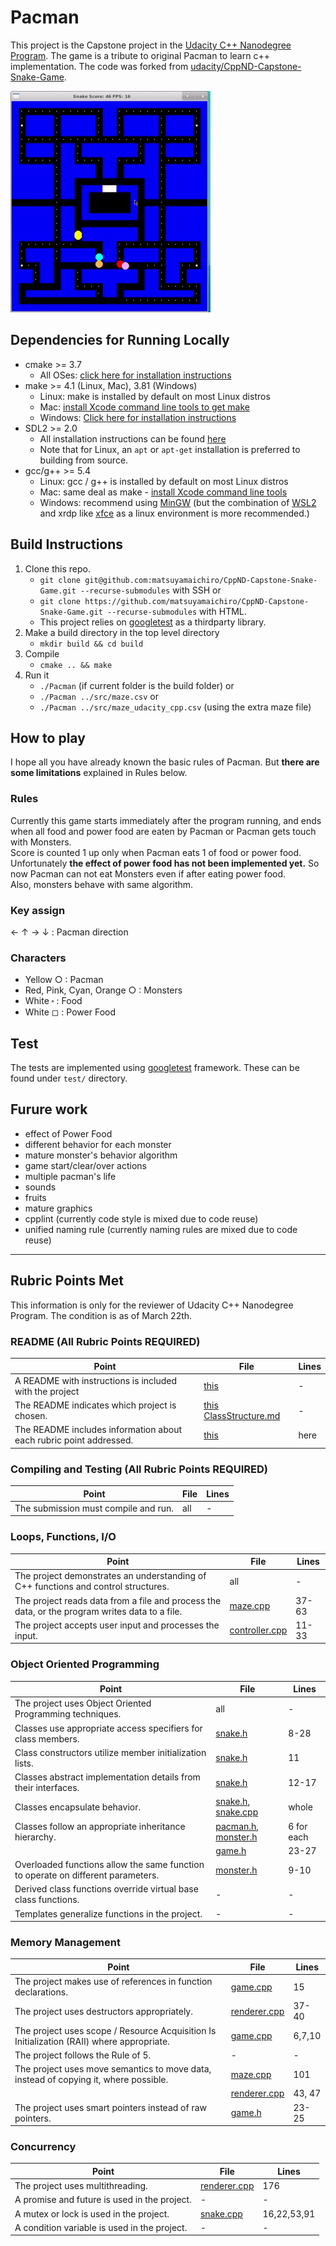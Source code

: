 # Pacman

This project is the Capstone project in the [Udacity C++ Nanodegree Program](https://www.udacity.com/course/c-plus-plus-nanodegree--nd213). The game is a tribute to original Pacman to learn c++ implementation. The code was forked from [udacity/CppND-Capstone-Snake-Game](https://github.com/udacity/CppND-Capstone-Snake-Game).

<img src="images/pacman.gif">

## Dependencies for Running Locally
* cmake >= 3.7
  * All OSes: [click here for installation instructions](https://cmake.org/install/)
* make >= 4.1 (Linux, Mac), 3.81 (Windows)
  * Linux: make is installed by default on most Linux distros
  * Mac: [install Xcode command line tools to get make](https://developer.apple.com/xcode/features/)
  * Windows: [Click here for installation instructions](http://gnuwin32.sourceforge.net/packages/make.htm)
* SDL2 >= 2.0
  * All installation instructions can be found [here](https://wiki.libsdl.org/Installation)
  * Note that for Linux, an `apt` or `apt-get` installation is preferred to building from source.
* gcc/g++ >= 5.4
  * Linux: gcc / g++ is installed by default on most Linux distros
  * Mac: same deal as make - [install Xcode command line tools](https://developer.apple.com/xcode/features/)
  * Windows: recommend using [MinGW](http://www.mingw.org/) (but the combination of [WSL2](https://docs.microsoft.com/en-us/windows/wsl/install-win10) and xrdp like [xfce](https://www.xfce.org/) as a linux environment is more recommended.)

## Build Instructions

1. Clone this repo.
    * `git clone git@github.com:matsuyamaichiro/CppND-Capstone-Snake-Game.git --recurse-submodules` with SSH or
    * `git clone https://github.com/matsuyamaichiro/CppND-Capstone-Snake-Game.git --recurse-submodules` with HTML.
    * This project relies on [googletest](https://github.com/google/googletest) as a thirdparty library.
2. Make a build directory in the top level directory
    * `mkdir build && cd build`
3. Compile
    * `cmake .. && make`
4. Run it
    * `./Pacman` (if current folder is the build folder) or
    * `./Pacman ../src/maze.csv` or
    * `./Pacman ../src/maze_udacity_cpp.csv` (using the extra maze file)

## How to play
I hope all you have already known the basic rules of Pacman. But **there are some limitations** explained in Rules below.  

### Rules
Currently this game starts immediately after the program running, and ends when all food and power food are eaten by Pacman or Pacman gets touch with Monsters.  
Score is counted 1 up only when Pacman eats 1 of food or power food.  
Unfortunately **the effect of power food has not been implemented yet.** So now Pacman can not eat Monsters even if after eating power food.  
Also, monsters behave with same algorithm.

### Key assign
&#8592; &#8593; &#8594; &#8595; : Pacman direction
### Characters
* Yellow &#9675; : Pacman  
* Red, Pink, Cyan, Orange &#9675; : Monsters
* White &#11038; : Food
* White &#9723; : Power Food

## Test
The tests are implemented using [googletest](https://github.com/google/googletest) framework. These can be found under `test/` directory.

## Furure work
* effect of Power Food
* different behavior for each monster
* mature monster's behavior algorithm
* game start/clear/over actions
* multiple pacman's life
* sounds
* fruits
* mature graphics
* cpplint (currently code style is mixed due to code reuse)
* unified naming rule (currently naming rules are mixed due to code reuse)
---
## Rubric Points Met
This information is only for the reviewer of Udacity C++ Nanodegree Program. The condition is as of March 22th.

### README (All Rubric Points REQUIRED)

| Point                                                              | File                                  | Lines |
|--------------------------------------------------------------------|---------------------------------------|-------|
| A README with instructions is included with the project            | [this][README.md]                     | -     |
| The README indicates which project is chosen.                      | [this][README.md] [ClassStructure.md] | -     |
| The README includes information about each rubric point addressed. | [this][README.md]                     | here  |

### Compiling and Testing (All Rubric Points REQUIRED)

| Point                                | File | Lines |
|--------------------------------------|------|-------|
| The submission must compile and run. | all  | -     |

### Loops, Functions, I/O

| Point                                                                                          | File             | Lines |
|------------------------------------------------------------------------------------------------|------------------|-------|
| The project demonstrates an understanding of C++ functions and control structures.             | all              | -     |
| The project reads data from a file and process the data, or the program writes data to a file. | [maze.cpp]       | 37-63 |
| The project accepts user input and processes the input.                                        | [controller.cpp] | 11-33 |

### Object Oriented Programming

| Point                                                                            | File                    | Lines      |
|----------------------------------------------------------------------------------|-------------------------|------------|
| The project uses Object Oriented Programming techniques.                         | all                     | -          |
| Classes use appropriate access specifiers for class members.                     | [snake.h]               | 8-28       |
| Class constructors utilize member initialization lists.                          | [snake.h]               | 11         |
| Classes abstract implementation details from their interfaces.                   | [snake.h]               | 12-17      |
| Classes encapsulate behavior.                                                    | [snake.h], [snake.cpp]  | whole      |
| Classes follow an appropriate inheritance hierarchy.                             | [pacman.h], [monster.h] | 6 for each |
|                                                                                  | [game.h]                | 23-27      |
| Overloaded functions allow the same function to operate on different parameters. | [monster.h]             | 9-10       |
| Derived class functions override virtual base class functions.                   | -                       | -          |
| Templates generalize functions in the project.                                   | -                       | -          |

### Memory Management

| Point                                                                                     | File           | Lines  |
|-------------------------------------------------------------------------------------------|----------------|--------|
| The project makes use of references in function declarations.                             | [game.cpp]     | 15     |
| The project uses destructors appropriately.                                               | [renderer.cpp] | 37-40  |
| The project uses scope / Resource Acquisition Is Initialization (RAII) where appropriate. | [game.cpp]     | 6,7,10 |
| The project follows the Rule of 5.                                                        | -              | -      |
| The project uses move semantics to move data, instead of copying it, where possible.      | [maze.cpp]     | 101    |
|                                                                                           | [renderer.cpp] | 43, 47 |
| The project uses smart pointers instead of raw pointers.                                  | [game.h]       | 23-25  | 

### Concurrency

| Point                                        | File           | Lines       |
|----------------------------------------------|----------------|-------------|
| The project uses multithreading.             | [renderer.cpp] | 176         |
| A promise and future is used in the project. | -              | -           |
| A mutex or lock is used in the project.      | [snake.cpp]    | 16,22,53,91 |
| A condition variable is used in the project. | -              | -           |   

[main.cpp]: src/main.cpp
[game.cpp]: src/game.cpp
[game.h]: src/game.h
[snake.cpp]: src/snake.cpp
[snake.h]: src/snake.h
[pacman.cpp]: src/pacman.cpp
[pacman.h]: src/pacman.h
[monster.cpp]: src/monster.cpp
[monster.h]: src/monster.h
[maze.cpp]: src/maze.cpp
[maze.h]: src/maze.h
[renderer.cpp]: src/renderer.cpp
[renderer.h]: src/renderer.h
[controller.cpp]: src/controller.cpp
[controller.h]: src/controller.h
[README.md]: ../README.md
[ClassStructure.md]: ../docs/ClassStructure.md